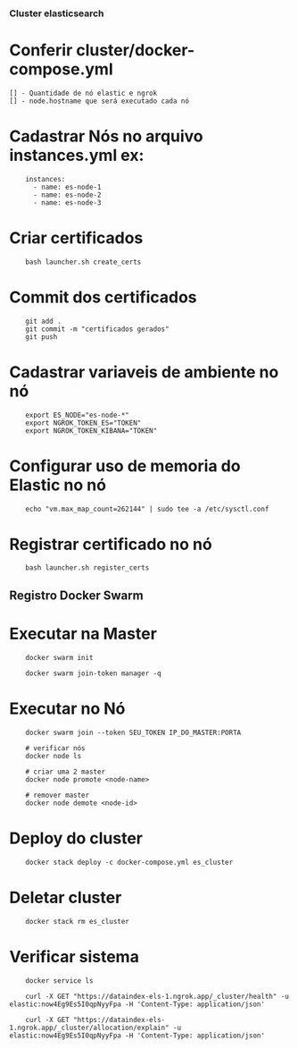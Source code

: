 ### Cluster elasticsearch

# Conferir cluster/docker-compose.yml
    [] - Quantidade de nó elastic e ngrok
    [] - node.hostname que será executado cada nó

# Cadastrar Nós no arquivo instances.yml ex:
```
    instances:
      - name: es-node-1
      - name: es-node-2
      - name: es-node-3
```

# Criar certificados
```
    bash launcher.sh create_certs
```

# Commit dos certificados
```
    git add .
    git commit -m "certificados gerados"
    git push
```

# Cadastrar variaveis de ambiente no nó
```
    export ES_NODE="es-node-*"
    export NGROK_TOKEN_ES="TOKEN"
    export NGROK_TOKEN_KIBANA="TOKEN"
```

# Configurar uso de memoria do Elastic no nó
```
    echo "vm.max_map_count=262144" | sudo tee -a /etc/sysctl.conf
```

# Registrar certificado no nó
```
    bash launcher.sh register_certs
```

## Registro Docker Swarm

# Executar na Master
```
    docker swarm init

    docker swarm join-token manager -q
```

# Executar no Nó
```
    docker swarm join --token SEU_TOKEN IP_DO_MASTER:PORTA

    # verificar nós
    docker node ls

    # criar uma 2 master
    docker node promote <node-name>

    # remover master
    docker node demote <node-id>

```

# Deploy do cluster
```
    docker stack deploy -c docker-compose.yml es_cluster
```

# Deletar cluster
```
    docker stack rm es_cluster 
```

# Verificar sistema

```
    docker service ls
    
    curl -X GET "https://dataindex-els-1.ngrok.app/_cluster/health" -u elastic:now4Eg9Es5I0qpNyyFpa -H 'Content-Type: application/json'
    
    curl -X GET "https://dataindex-els-1.ngrok.app/_cluster/allocation/explain" -u elastic:now4Eg9Es5I0qpNyyFpa -H 'Content-Type: application/json'
```
